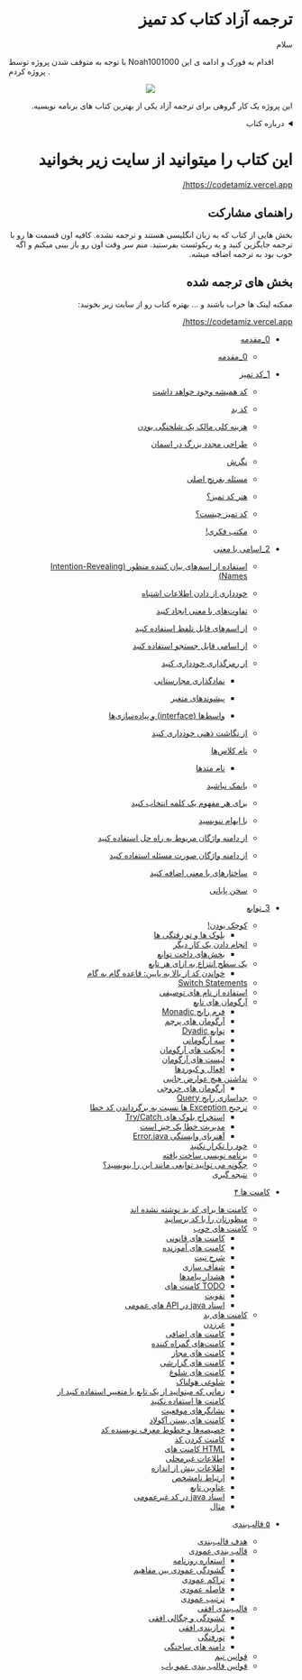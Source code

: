 
<h1 dir="rtl"> ترجمه آزاد کتاب کد تمیز</h1>

<p dir="rtl">
سلام
  
با توجه به متوقف شدن پروژه توسط Noah1001000 اقدام به فورک و ادامه ی این پروژه کردم . 
  
</p>
<div dir="rtl">
<p align="center">
  <img src="https://encrypted-tbn0.gstatic.com/images?q=tbn:ANd9GcTXiCLaXo-haziow4z37tTCzYgsOZ2Bc2kJfRoedHtDO5l93LMo"/>
</p>
 
این پروژه یک کار گروهی برای ترجمه آزاد یکی از بهترین کتاب های برنامه نویسیه.

<details>
    <summary>درباره کتاب</summary>
    <p align="center">
         <img src="https://techbeacon.com/sites/default/files/styles/social/public/robert-uncle-bob-martin-agile-manifesto-interview.jpg?itok=PYXMi5Zl"/>
    </p>
     این کتاب سعی دارد توسعه‌ی نرم‌افزار به روش چابک (Agile) را به شما آموزش دهد. داستان نوشتن کتاب از آنجا شروع شد که رابرت.سی.مارتین (Robert C. Martin معروف به عمو باب) نویسنده‌ی این کتاب، مدت‌ها قبل، سردمدارانِ تفکرِ اجایل را به یک دورهمی دوستانه دعوت کرد. هدف اصلی این دورهمی بررسی نقاط اشتراک متدهای توسعه نظیر اسکرام، کریستال، ایکس.پی، پراگماتیک و … بود. نهایتاً نتیجه‌ی این گردهمایی به نام‌گذاری متدها و طبقه‌بندی روش‌های مختلف زیر پرچمی تحت عنوان اجایل/چابک (یا Adaptive) منتهی شد. از دیگر ثمرات این جلسه، توافق بر سر ۴ ارزش (Value) کلیدی و ۱۲ اصل(Principle) دیگر مبتنی بر ارزش‌های فوق بود که می‌توانید در اجایل‌مانیفستو مطالعه کنید.

بعدها عمو باب به کمک سایر همکارانش در موسسه‌ی Object Mentor روش‌های مختلف کدنویسی را بررسی کرده و بهترین موارد را استخراج کردند. این روش‌ها به تدریج روی هم تلنبار شد و نهایتاً در قالب کتابِ Clean Code در اختیار عموم برنامه‌نویسان قرار گرفت. مفاهیم این کتاب تا آنجا مورد توجه توسعه‌دهندگان قرار گرفت که در مدت کوتاهی به یکی از پرفروش‌ترین کتاب‌های آمازون تبدیل شد. رابرت.سی.مارتین با تکیه بر اصول اجایل، نکاتی را در کتابش مطرح کرد که باعث تمییزتر شدن کدها، نگه‌داری آسان‌تر، درک بهتر منطق برنامه و بهبود عملکرد آن می‌شود. در این کتاب روش نوشتن کدهای ماژولار، چگونگی اشکال‌زدایی برنامه، نحوه‌ی استفاده از توسعه‌ی آزمون محور (TDD: Test Driven Development) و … نیز آموزش داده می‌شود.

<a href="https://skaarp.com/clean-code-%DA%A9%D8%AA%D8%A7%D8%A8%DB%8C-%D9%88%D8%A7%D8%AC%D8%A8/">بیشتر بخوانید</a>
    
</details>

# این کتاب را میتوانید از سایت زیر بخوانید
https://codetamiz.vercel.app/

## راهنمای مشارکت
بخش هایی از کتاب که به زبان انگلیسی هستند و ترجمه نشده. کافیه اون قسمت ها رو با ترجمه جایگزین کنید و یه ریکوئست بفرستید. منم سر وقت اون رو باز بینی میکنم و اگه خوب بود به ترجمه اضافه میشه.


 
## بخش های ترجمه شده

ممکنه لینک ها خراب باشند و ...
بهتره کتاب رو از سایت زیر بخونید:

https://codetamiz.vercel.app/


* [0_مقدمه](0_introduction(completed)/introduction.md)
  * [0_مقدمه](0_introduction(completed)/introduction.md)
* [1_کد تمیز](1_Clean_Code(completed)/clean-code.md)

  * [کد همیشه وجود خواهد داشت](1_Clean_Code(completed)/clean-code.md#%DA%A9%D8%AF-%D9%87%D9%85%DB%8C%D8%B4%D9%87-%D9%88%D8%AC%D9%88%D8%AF-%D8%AE%D9%88%D8%A7%D9%87%D8%AF-%D8%AF%D8%A7%D8%B4%D8%AA)
  
  * [کد بد](1_Clean_Code(completed)/clean-code.md#%DA%A9%D8%AF-%D8%A8%D8%AF)
  
  * [هزینه کلی مالک یک شلختگی بودن](1_Clean_Code(completed)/clean-code.md#%D9%87%D8%B2%DB%8C%D9%86%D9%87-%DA%A9%D9%84%DB%8C-%D9%85%D8%A7%D9%84%DA%A9-%DB%8C%DA%A9-%D8%B4%D9%84%D8%AE%D8%AA%DA%AF%DB%8C-%D8%A8%D9%88%D8%AF%D9%86)
  
  * [طراحی مجدد بزرگ در اسمان](1_Clean_Code(completed)/clean-code.md#%D8%B7%D8%B1%D8%A7%D8%AD%DB%8C-%D9%85%D8%AC%D8%AF%D8%AF-%D8%A8%D8%B2%D8%B1%DA%AF-%D8%AF%D8%B1-%D8%A7%D8%B3%D9%85%D8%A7%D9%86)
  
  * [نگرش](1_Clean_Code(completed)/clean-code.md#%D9%86%DA%AF%D8%B1%D8%B4)
  
  * [مسئله بغرنج اصلی](1_Clean_Code(completed)/clean-code.md#%D9%85%D8%B3%D8%A6%D9%84%D9%87-%D8%A8%D8%BA%D8%B1%D9%86%D8%AC-%D8%A7%D8%B5%D9%84%DB%8C)
  
  * [هنر کد تمیز؟](1_Clean_Code(completed)/clean-code.md#%D9%87%D9%86%D8%B1-%DA%A9%D8%AF-%D8%AA%D9%85%DB%8C%D8%B2)
  
  * [کد تمیز چیست؟](1_Clean_Code(completed)/clean-code.md#%DA%A9%D8%AF-%D8%AA%D9%85%DB%8C%D8%B2-%DA%86%DB%8C%D8%B3%D8%AA)
  
  * [مکتب فکری!](1_Clean_Code(completed)/clean-code.md#%D9%85%DA%A9%D8%AA%D8%A8-%D9%81%DA%A9%D8%B1%DB%8C)
* [2\_اسامی با معنی](2_meaningful-names(completed)/meaningful-names.md)

  * [استفاده از اسم‌های بیان کننده منظور (Intention-Revealing Names)](2_meaningful-names(completed)/meaningful-names.md#%D8%A7%D8%B3%D8%AA%D9%81%D8%A7%D8%AF%D9%87-%D8%A7%D8%B2-%D8%A7%D8%B3%D9%85%D9%87%D8%A7%DB%8C-%D8%A8%DB%8C%D8%A7%D9%86-%DA%A9%D9%86%D9%86%D8%AF%D9%87-%D9%85%D9%86%D8%B8%D9%88%D8%B1-intention-revealing-names)
  
  * [خودداری از دادن اطلاعات اشتباه](2_meaningful-names(completed)/meaningful-names.md#%D8%AE%D9%88%D8%AF%D8%AF%D8%A7%D8%B1%DB%8C-%D8%A7%D8%B2-%D8%AF%D8%A7%D8%AF%D9%86-%D8%A7%D8%B7%D9%84%D8%A7%D8%B9%D8%A7%D8%AA-%D8%A7%D8%B4%D8%AA%D8%A8%D8%A7%D9%87)
  
  * [تفاوت‌های با معنی ایجاد کنید](2_meaningful-names(completed)/meaningful-names.md#%D8%AA%D9%81%D8%A7%D9%88%D8%AA%D9%87%D8%A7%DB%8C-%D8%A8%D8%A7-%D9%85%D8%B9%D9%86%DB%8C-%D8%A7%DB%8C%D8%AC%D8%A7%D8%AF-%DA%A9%D9%86%DB%8C%D8%AF)
  
  * [از اسم‌های قابل تلفظ استفاده کنید](2_meaningful-names(completed)/meaningful-names.md#%D8%A7%D8%B2-%D8%A7%D8%B3%D9%85%D9%87%D8%A7%DB%8C-%D9%82%D8%A7%D8%A8%D9%84-%D8%AA%D9%84%D9%81%D8%B8-%D8%A7%D8%B3%D8%AA%D9%81%D8%A7%D8%AF%D9%87-%DA%A9%D9%86%DB%8C%D8%AF)
  
  * [از اسامی قابل جستجو استفاده کنید](2_meaningful-names(completed)/meaningful-names.md#%D8%A7%D8%B2-%D8%A7%D8%B3%D8%A7%D9%85%DB%8C-%D9%82%D8%A7%D8%A8%D9%84-%D8%AC%D8%B3%D8%AA%D8%AC%D9%88-%D8%A7%D8%B3%D8%AA%D9%81%D8%A7%D8%AF%D9%87-%DA%A9%D9%86%DB%8C%D8%AF)
  
  * [از رمزگذاری خودداری کنید](2_meaningful-names(completed)/meaningful-names.md#%D8%A7%D8%B2-%D8%B1%D9%85%D8%B2%DA%AF%D8%B0%D8%A7%D8%B1%DB%8C-%D8%AE%D9%88%D8%AF%D8%AF%D8%A7%D8%B1%DB%8C-%DA%A9%D9%86%DB%8C%D8%AF)
  
    * [نمادگذاری مجارستانی](2_meaningful-names(completed)/meaningful-names.md#%D9%86%D9%85%D8%A7%D8%AF%DA%AF%D8%B0%D8%A7%D8%B1%DB%8C-%D9%85%D8%AC%D8%A7%D8%B1%D8%B3%D8%AA%D8%A7%D9%86%DB%8C)
    * [پیشوندهای متغیر](2_meaningful-names(completed)/meaningful-names.md#%D9%BE%DB%8C%D8%B4%D9%88%D9%86%D8%AF%D9%87%D8%A7%DB%8C-%D9%85%D8%AA%D8%BA%DB%8C%D8%B1)
  
    * [واسط‌ها (interface) و پیاده‌سازی‌ها](2_meaningful-names(completed)/meaningful-names.md#%D9%88%D8%A7%D8%B3%D8%B7%D9%87%D8%A7-interface-%D9%88-%D9%BE%DB%8C%D8%A7%D8%AF%D9%87%D8%B3%D8%A7%D8%B2%DB%8C%D9%87%D8%A7)
  
  * [از نگاشت ذهنی خودداری کنید](2_meaningful-names(completed)/meaningful-names.md#%D8%A7%D8%B2-%D9%86%DA%AF%D8%A7%D8%B4%D8%AA-%D8%B0%D9%87%D9%86%DB%8C-%D8%AE%D9%88%D8%AF%D8%AF%D8%A7%D8%B1%DB%8C-%DA%A9%D9%86%DB%8C%D8%AF)
  
  * [نام کلاس‌ها](2_meaningful-names(completed)/meaningful-names.md#%D9%86%D8%A7%D9%85-%DA%A9%D9%84%D8%A7%D8%B3%D9%87%D8%A7)
  
    * [نام متدها](2_meaningful-names(completed)/meaningful-names.md#%D9%86%D8%A7%D9%85-%D9%85%D8%AA%D8%AF%D9%87%D8%A7)
  
  * [بانمک نباشید](2_meaningful-names(completed)/meaningful-names.md#%D8%A8%D8%A7%D9%86%D9%85%DA%A9-%D9%86%D8%A8%D8%A7%D8%B4%DB%8C%D8%AF)
  
  * [برای هر مفهوم یک کلمه انتخاب کنید](2_meaningful-names(completed)/meaningful-names.md#%D8%A8%D8%B1%D8%A7%DB%8C-%D9%87%D8%B1-%D9%85%D9%81%D9%87%D9%88%D9%85-%DB%8C%DA%A9-%DA%A9%D9%84%D9%85%D9%87-%D8%A7%D9%86%D8%AA%D8%AE%D8%A7%D8%A8-%DA%A9%D9%86%DB%8C%D8%AF)
  
  * [با ایهام ننویسید](2_meaningful-names(completed)/meaningful-names.md#%D8%A8%D8%A7-%D8%A7%DB%8C%D9%87%D8%A7%D9%85-%D9%86%D9%86%D9%88%DB%8C%D8%B3%DB%8C%D8%AF)
  
  * [از دامنه واژگان مربوط به راه حل استفاده کنید](2_meaningful-names(completed)/meaningful-names.md#%D8%A7%D8%B2-%D8%AF%D8%A7%D9%85%D9%86%D9%87-%D9%88%D8%A7%DA%98%DA%AF%D8%A7%D9%86-%D9%85%D8%B1%D8%A8%D9%88%D8%B7-%D8%A8%D9%87-%D8%B1%D8%A7%D9%87-%D8%AD%D9%84-%D8%A7%D8%B3%D8%AA%D9%81%D8%A7%D8%AF%D9%87-%DA%A9%D9%86%DB%8C%D8%AF)
  
  * [از دامنه واژگان صورت مسئله استفاده کنید](2_meaningful-names(completed)/meaningful-names.md#%D8%A7%D8%B2-%D8%AF%D8%A7%D9%85%D9%86%D9%87-%D9%88%D8%A7%DA%98%DA%AF%D8%A7%D9%86-%D8%B5%D9%88%D8%B1%D8%AA-%D9%85%D8%B3%D8%A6%D9%84%D9%87-%D8%A7%D8%B3%D8%AA%D9%81%D8%A7%D8%AF%D9%87-%DA%A9%D9%86%DB%8C%D8%AF)
  
  * [ساختارهای با معنی اضافه کنید](2_meaningful-names(completed)/meaningful-names.md#%D8%B3%D8%A7%D8%AE%D8%AA%D8%A7%D8%B1%D9%87%D8%A7%DB%8C-%D8%A8%D8%A7-%D9%85%D8%B9%D9%86%DB%8C-%D8%A7%D8%B6%D8%A7%D9%81%D9%87-%DA%A9%D9%86%DB%8C%D8%AF)
  
  * [سخن پایانی](2_meaningful-names(completed)/meaningful-names.md#%D8%B3%D8%AE%D9%86-%D9%BE%D8%A7%DB%8C%D8%A7%D9%86%DB%8C)

* [3_توابع](3_Functions(completed)/3_Functions.md#%D8%AA%D9%88%D8%A7%D8%A8%D8%B9)

  * [کوچک بودن!](3_Functions(completed)/3_Functions.md#%DA%A9%D9%88%DA%86%DA%A9-%D8%A8%D9%88%D8%AF%D9%86)
    * [بلوک ها و تو رفتگی ها](3_Functions(completed)/3_Functions.md#%D8%A8%D9%84%D9%88%DA%A9-%D9%87%D8%A7-%D9%88-%D8%AA%D9%88-%D8%B1%D9%81%D8%AA%DA%AF%DB%8C-%D9%87%D8%A7)
  * [انجام دادن یک کار دیگر](3_Functions(completed)/3_Functions.md#%D8%A7%D9%86%D8%AC%D8%A7%D9%85-%D8%AF%D8%A7%D8%AF%D9%86-%DB%8C%DA%A9-%DA%A9%D8%A7%D8%B1-%D8%AF%DB%8C%DA%AF%D8%B1)
    * [بخش‌های داخت توابع](3_Functions(completed)/3_Functions.md#%D8%A8%D8%AE%D8%B4%D9%87%D8%A7%DB%8C-%D8%AF%D8%A7%D8%AE%D8%AA-%D8%AA%D9%88%D8%A7%D8%A8%D8%B9)
  * [یک سطح انتزاع به ازای هر تابع](3_Functions(completed)/3_Functions.md#%DB%8C%DA%A9-%D8%B3%D8%B7%D8%AD-%D8%A7%D9%86%D8%AA%D8%B2%D8%A7%D8%B9-%D8%A8%D9%87-%D8%A7%D8%B2%D8%A7%DB%8C-%D9%87%D8%B1-%D8%AA%D8%A7%D8%A8%D8%B9)
    * [خواندن کد از بالا به پایین: قاعده گام به گام](3_Functions(completed)/3_Functions.md#%D8%AE%D9%88%D8%A7%D9%86%D8%AF%D9%86-%DA%A9%D8%AF-%D8%A7%D8%B2-%D8%A8%D8%A7%D9%84%D8%A7-%D8%A8%D9%87-%D9%BE%D8%A7%DB%8C%DB%8C%D9%86-%D9%82%D8%A7%D8%B9%D8%AF%D9%87-%DA%AF%D8%A7%D9%85-%D8%A8%D9%87-%DA%AF%D8%A7%D9%85)
  * [Switch Statements](3_Functions(completed)/3_Functions.md#switch-statements)
  * [استفاده از نام های توصیفی](3_Functions(completed)/3_Functions.md#%D8%A7%D8%B3%D8%AA%D9%81%D8%A7%D8%AF%D9%87-%D8%A7%D8%B2-%D9%86%D8%A7%D9%85-%D9%87%D8%A7%DB%8C-%D8%AA%D9%88%D8%B5%DB%8C%D9%81%DB%8C)
  * [آرگومان های تابع](3_Functions(completed)/3_Functions.md#%D8%A2%D8%B1%DA%AF%D9%88%D9%85%D8%A7%D9%86-%D9%87%D8%A7%DB%8C-%D8%AA%D8%A7%D8%A8%D8%B9)
    * [فرم رایج Monadic](3_Functions(completed)/3_Functions.md#%D9%81%D8%B1%D9%85-%D8%B1%D8%A7%DB%8C%D8%AC-monadic)
    * [آرگومان های پرچم](3_Functions(completed)/3_Functions.md#%D8%A2%D8%B1%DA%AF%D9%88%D9%85%D8%A7%D9%86-%D9%87%D8%A7%DB%8C-%D9%BE%D8%B1%DA%86%D9%85)
    * [توابع Dyadic](3_Functions(completed)/3_Functions.md#%D8%AA%D9%88%D8%A7%D8%A8%D8%B9-dyadic)
    * [سه آرگومانی](3_Functions(completed)/3_Functions.md#%D8%B3%D9%87-%D8%A2%D8%B1%DA%AF%D9%88%D9%85%D8%A7%D9%86%DB%8C)
    * [آبجکت های آرگومان](3_Functions(completed)/3_Functions.md#%D8%A2%D8%A8%D8%AC%DA%A9%D8%AA-%D9%87%D8%A7%DB%8C-%D8%A2%D8%B1%DA%AF%D9%88%D9%85%D8%A7%D9%86)
    * [لیست های آرگومان](3_Functions(completed)/3_Functions.md#%D9%84%DB%8C%D8%B3%D8%AA-%D9%87%D8%A7%DB%8C-%D8%A2%D8%B1%DA%AF%D9%88%D9%85%D8%A7%D9%86)
    * [افعال و کیوردها](3_Functions(completed)/3_Functions.md#%D8%A7%D9%81%D8%B9%D8%A7%D9%84-%D9%88-%DA%A9%DB%8C%D9%88%D8%B1%D8%AF%D9%87%D8%A7)
  * [نداشتن هیچ عوارض جانبی](3_Functions(completed)/3_Functions.md#%D9%86%D8%AF%D8%A7%D8%B4%D8%AA%D9%86-%D9%87%DB%8C%DA%86-%D8%B9%D9%88%D8%A7%D8%B1%D8%B6-%D8%AC%D8%A7%D9%86%D8%A8%DB%8C)
    * [آرگومان های خروجی](3_Functions(completed)/3_Functions.md#%D8%A2%D8%B1%DA%AF%D9%88%D9%85%D8%A7%D9%86-%D9%87%D8%A7%DB%8C-%D8%AE%D8%B1%D9%88%D8%AC%DB%8C)
  * [جداسازی رایج Query](3_Functions(completed)/3_Functions.md#%D8%AC%D8%AF%D8%A7%D8%B3%D8%A7%D8%B2%DB%8C-%D8%B1%D8%A7%DB%8C%D8%AC-query)
  * [ترجیح Exception ها نسبت به برگرداندن کد خطا](3_Functions(completed)/3_Functions.md#%D8%AA%D8%B1%D8%AC%DB%8C%D8%AD-exception-%D9%87%D8%A7-%D9%86%D8%B3%D8%A8%D8%AA-%D8%A8%D9%87-%D8%A8%D8%B1%DA%AF%D8%B1%D8%AF%D8%A7%D9%86%D8%AF%D9%86-%DA%A9%D8%AF-%D8%AE%D8%B7%D8%A7)
    * [استخراج بلوک های Try/Catch](3_Functions(completed)/3_Functions.md#%D8%A7%D8%B3%D8%AA%D8%AE%D8%B1%D8%A7%D8%AC-%D8%A8%D9%84%D9%88%DA%A9-%D9%87%D8%A7%DB%8C-trycatch)
    * [مدیریت خطا یک چیز است](3_Functions(completed)/3_Functions.md#%D9%85%D8%AF%DB%8C%D8%B1%DB%8C%D8%AA-%D8%AE%D8%B7%D8%A7-%DB%8C%DA%A9-%DA%86%DB%8C%D8%B2-%D8%A7%D8%B3%D8%AA)
    * [آهنربای وابستگی Error.java](3_Functions(completed)/3_Functions.md#%D8%A2%D9%87%D9%86%D8%B1%D8%A8%D8%A7%DB%8C-%D9%88%D8%A7%D8%A8%D8%B3%D8%AA%DA%AF%DB%8C-errorjava)
  * [خود را تکرار نکنید](3_Functions(completed)/3_Functions.md#%D8%AE%D9%88%D8%AF-%D8%B1%D8%A7-%D8%AA%DA%A9%D8%B1%D8%A7%D8%B1-%D9%86%DA%A9%D9%86%DB%8C%D8%AF)
  * [برنامه نویسی ساخت یافته](3_Functions(completed)/3_Functions.md#%D8%A8%D8%B1%D9%86%D8%A7%D9%85%D9%87-%D9%86%D9%88%DB%8C%D8%B3%DB%8C-%D8%B3%D8%A7%D8%AE%D8%AA-%DB%8C%D8%A7%D9%81%D8%AA%D9%87)
  * [چگونه می توانید توابعی مانند این را بنویسید؟](3_Functions(completed)/3_Functions.md#%DA%86%DA%AF%D9%88%D9%86%D9%87-%D9%85%DB%8C-%D8%AA%D9%88%D8%A7%D9%86%DB%8C%D8%AF-%D8%AA%D9%88%D8%A7%D8%A8%D8%B9%DB%8C-%D9%85%D8%A7%D9%86%D9%86%D8%AF-%D8%A7%DB%8C%D9%86-%D8%B1%D8%A7-%D8%A8%D9%86%D9%88%DB%8C%D8%B3%DB%8C%D8%AF)
  * [نتیجه گیری](3_Functions(completed)/3_Functions.md#%D9%86%D8%AA%DB%8C%D8%AC%D9%87-%DA%AF%DB%8C%D8%B1%DB%8C)
  
* [کامنت ها ۴](4_Comments(completed)/4_Comments.md#%DA%A9%D8%A7%D9%85%D9%86%D8%AA-%D9%87%D8%A7-%DB%B4) 
  * [کامنت ها برای کد بد نوشته نشده اند](4_Comments(completed)/4_Comments.md#%DA%A9%D8%A7%D9%85%D9%86%D8%AA-%D9%87%D8%A7-%D8%A8%D8%B1%D8%A7%DB%8C-%DA%A9%D8%AF-%D8%A8%D8%AF-%D9%86%D9%88%D8%B4%D8%AA%D9%87-%D9%86%D8%B4%D8%AF%D9%87-%D8%A7%D9%86%D8%AF)
  * [منظورتان را با کد برسانید](4_Comments(completed)/4_Comments.md#%D9%85%D9%86%D8%B8%D9%88%D8%B1%D8%AA%D8%A7%D9%86-%D8%B1%D8%A7-%D8%A8%D8%A7-%DA%A9%D8%AF-%D8%A8%D8%B1%D8%B3%D8%A7%D9%86%DB%8C%D8%AF)
   * [کامنت های خوب](4_Comments(completed)/4_Comments.md#%DA%A9%D8%A7%D9%85%D9%86%D8%AA-%D9%87%D8%A7%DB%8C-%D8%AE%D9%88%D8%A8)
      * [کامنت های قانونی](4_Comments(completed)/4_Comments.md#%DA%A9%D8%A7%D9%85%D9%86%D8%AA-%D9%87%D8%A7%DB%8C-%D9%82%D8%A7%D9%86%D9%88%D9%86%DB%8C)
      * [کامنت های آموزنده](4_Comments(completed)/4_Comments.md#%DA%A9%D8%A7%D9%85%D9%86%D8%AA-%D9%87%D8%A7%DB%8C-%D8%A2%D9%85%D9%88%D8%B2%D9%86%D8%AF%D9%87)
      * [شرح نیت](4_Comments(completed)/4_Comments.md#%D8%B4%D8%B1%D8%AD-%D9%86%DB%8C%D8%AA)
      * [شفاف سازی](4_Comments(completed)/4_Comments.md#%D8%B4%D9%81%D8%A7%D9%81-%D8%B3%D8%A7%D8%B2%DB%8C)
      * [هشدار پیامدها](4_Comments(completed)/4_Comments.md#%D9%87%D8%B4%D8%AF%D8%A7%D8%B1-%D9%BE%DB%8C%D8%A7%D9%85%D8%AF%D9%87%D8%A7)
      * [TODO کامنت های](4_Comments(completed)/4_Comments.md#todo-%DA%A9%D8%A7%D9%85%D9%86%D8%AA-%D9%87%D8%A7%DB%8C)
      * [تقویت](4_Comments(completed)/4_Comments.md#%D8%AA%D9%82%D9%88%DB%8C%D8%AA)
      * [اسناد java در API های عمومی](4_Comments(completed)/4_Comments.md#%D8%A7%D8%B3%D9%86%D8%A7%D8%AF-java-%D8%AF%D8%B1-api-%D9%87%D8%A7%DB%8C-%D8%B9%D9%85%D9%88%D9%85%DB%8C)
   * [کامنت های بد](4_Comments(completed)/4_Comments.md#%DA%A9%D8%A7%D9%85%D9%86%D8%AA-%D9%87%D8%A7%DB%8C-%D8%A8%D8%AF)
      * [غرزدن](4_Comments(completed)/4_Comments.md#%D8%BA%D8%B1%D8%B2%D8%AF%D9%86)
      * [کامنت های اضافی](4_Comments(completed)/4_Comments.md#%DA%A9%D8%A7%D9%85%D9%86%D8%AA-%D9%87%D8%A7%DB%8C-%D8%A7%D8%B6%D8%A7%D9%81%DB%8C)
      * [کامنت‌های گمراه کننده](4_Comments(completed)/4_Comments.md#%DA%A9%D8%A7%D9%85%D9%86%D8%AA%D9%87%D8%A7%DB%8C-%DA%AF%D9%85%D8%B1%D8%A7%D9%87-%DA%A9%D9%86%D9%86%D8%AF%D9%87)
      * [کامنت های مجاز](4_Comments(completed)/4_Comments.md#%DA%A9%D8%A7%D9%85%D9%86%D8%AA-%D9%87%D8%A7%DB%8C-%D9%85%D8%AC%D8%A7%D8%B2)
      * [کامنت های گزارشی](4_Comments(completed)/4_Comments.md#%DA%A9%D8%A7%D9%85%D9%86%D8%AA-%D9%87%D8%A7%DB%8C-%DA%AF%D8%B2%D8%A7%D8%B1%D8%B4%DB%8C)
      * [کامنت های شلوغ](4_Comments(completed)/4_Comments.md#%DA%A9%D8%A7%D9%85%D9%86%D8%AA-%D9%87%D8%A7%DB%8C-%D8%B4%D9%84%D9%88%D8%BA)
      * [شلوغی هولناک](4_Comments(completed)/4_Comments.md#%D8%B4%D9%84%D9%88%D8%BA%DB%8C-%D9%87%D9%88%D9%84%D9%86%D8%A7%DA%A9)
      * [زمانی که میتوانید از یک تابع یا متغییر استفاده کنید از کامنت ها استفاده نکنید](4_Comments(completed)/4_Comments.md#%D8%B2%D9%85%D8%A7%D9%86%DB%8C-%DA%A9%D9%87-%D9%85%DB%8C%D8%AA%D9%88%D8%A7%D9%86%DB%8C%D8%AF-%D8%A7%D8%B2-%DB%8C%DA%A9-%D8%AA%D8%A7%D8%A8%D8%B9-%DB%8C%D8%A7-%D9%85%D8%AA%D8%BA%DB%8C%DB%8C%D8%B1-%D8%A7%D8%B3%D8%AA%D9%81%D8%A7%D8%AF%D9%87-%DA%A9%D9%86%DB%8C%D8%AF-%D8%A7%D8%B2-%DA%A9%D8%A7%D9%85%D9%86%D8%AA-%D9%87%D8%A7-%D8%A7%D8%B3%D8%AA%D9%81%D8%A7%D8%AF%D9%87-%D9%86%DA%A9%D9%86%DB%8C%D8%AF)
      * [نشانگرهای موقعیت](4_Comments(completed)/4_Comments.md#%D9%86%D8%B4%D8%A7%D9%86%DA%AF%D8%B1%D9%87%D8%A7%DB%8C-%D9%85%D9%88%D9%82%D8%B9%DB%8C%D8%AA)
      * [کامنت های بستن آکولاد](4_Comments(completed)/4_Comments.md#%DA%A9%D8%A7%D9%85%D9%86%D8%AA-%D9%87%D8%A7%DB%8C-%D8%A8%D8%B3%D8%AA%D9%86-%D8%A2%DA%A9%D9%88%D9%84%D8%A7%D8%AF)
      * [خصیصه‌ها و خطوط معرف نویسنده کد](4_Comments(completed)/4_Comments.md#%D8%AE%D8%B5%DB%8C%D8%B5%D9%87%D9%87%D8%A7-%D9%88-%D8%AE%D8%B7%D9%88%D8%B7-%D9%85%D8%B9%D8%B1%D9%81-%D9%86%D9%88%DB%8C%D8%B3%D9%86%D8%AF%D9%87-%DA%A9%D8%AF)
      * [کامنت کردن کد](4_Comments(completed)/4_Comments.md#%DA%A9%D8%A7%D9%85%D9%86%D8%AA-%DA%A9%D8%B1%D8%AF%D9%86-%DA%A9%D8%AF)
      * [HTML کامنت های](4_Comments(completed)/4_Comments.md#html-%DA%A9%D8%A7%D9%85%D9%86%D8%AA-%D9%87%D8%A7%DB%8C)
      * [اطلاعات غیرمحلی](4_Comments(completed)/4_Comments.md#%D8%A7%D8%B7%D9%84%D8%A7%D8%B9%D8%A7%D8%AA-%D8%BA%DB%8C%D8%B1%D9%85%D8%AD%D9%84%DB%8C)
      * [اطلاعات بیش از اندازه](4_Comments(completed)/4_Comments.md#%D8%A7%D8%B7%D9%84%D8%A7%D8%B9%D8%A7%D8%AA-%D8%A8%DB%8C%D8%B4-%D8%A7%D8%B2-%D8%A7%D9%86%D8%AF%D8%A7%D8%B2%D9%87)
      * [ارتباط نامشخص](4_Comments(completed)/4_Comments.md#%D8%A7%D8%B1%D8%AA%D8%A8%D8%A7%D8%B7-%D9%86%D8%A7%D9%85%D8%B4%D8%AE%D8%B5)
      * [عناوین تابع](4_Comments(completed)/4_Comments.md#%D8%B9%D9%86%D8%A7%D9%88%DB%8C%D9%86-%D8%AA%D8%A7%D8%A8%D8%B9)
      * [اسناد java در کد غیرعمومی](4_Comments(completed)/4_Comments.md#%D8%A7%D8%B3%D9%86%D8%A7%D8%AF-java-%D8%AF%D8%B1-%DA%A9%D8%AF-%D8%BA%DB%8C%D8%B1%D8%B9%D9%85%D9%88%D9%85%DB%8C)
      * [مثال](4_Comments(completed)/4_Comments.md#%D9%85%D8%AB%D8%A7%D9%84)


* [۵ قالب‌بندی](5_Formatting(completed)/5_Formatting.md#%DB%B5-%D9%82%D8%A7%D9%84%D8%A8%D8%A8%D9%86%D8%AF%DB%8C)
  * [هدف قالب‌بندی](5_Formatting(completed)/5_Formatting.md#%D9%87%D8%AF%D9%81-%D9%82%D8%A7%D9%84%D8%A8%D8%A8%D9%86%D8%AF%DB%8C)
  * [قالب بندی عمودی](5_Formatting(completed)/5_Formatting.md#%D9%82%D8%A7%D9%84%D8%A8-%D8%A8%D9%86%D8%AF%DB%8C-%D8%B9%D9%85%D9%88%D8%AF%DB%8C)
    * [استعاره روزنامه](5_Formatting(completed)/5_Formatting.md#%D8%A7%D8%B3%D8%AA%D8%B9%D8%A7%D8%B1%D9%87-%D8%B1%D9%88%D8%B2%D9%86%D8%A7%D9%85%D9%87)
    * [گشودگی عمودی بین مفاهیم](5_Formatting(completed)/5_Formatting.md#%DA%AF%D8%B4%D9%88%D8%AF%DA%AF%DB%8C-%D8%B9%D9%85%D9%88%D8%AF%DB%8C-%D8%A8%DB%8C%D9%86-%D9%85%D9%81%D8%A7%D9%87%DB%8C%D9%85)
    * [تراکم عمودی](5_Formatting(completed)/5_Formatting.md#%D8%AA%D8%B1%D8%A7%DA%A9%D9%85-%D8%B9%D9%85%D9%88%D8%AF%DB%8C)
    * [فاصله عمودی](5_Formatting(completed)/5_Formatting.md#%D9%81%D8%A7%D8%B5%D9%84%D9%87-%D8%B9%D9%85%D9%88%D8%AF%DB%8C)
    * [ترتیب عمودی](5_Formatting(completed)/5_Formatting.md#%D8%AA%D8%B1%D8%AA%DB%8C%D8%A8-%D8%B9%D9%85%D9%88%D8%AF%DB%8C)
  * [قالب‌بندی افقی](5_Formatting(completed)/5_Formatting.md#%D9%82%D8%A7%D9%84%D8%A8%D8%A8%D9%86%D8%AF%DB%8C-%D8%A7%D9%81%D9%82%DB%8C)
    * [گشودگی و چگالی افقی](5_Formatting(completed)/5_Formatting.md#%DA%AF%D8%B4%D9%88%D8%AF%DA%AF%DB%8C-%D9%88-%DA%86%DA%AF%D8%A7%D9%84%DB%8C-%D8%A7%D9%81%D9%82%DB%8C)
    * [ترازبندی افقی](5_Formatting(completed)/5_Formatting.md#%D8%AA%D8%B1%D8%A7%D8%B2%D8%A8%D9%86%D8%AF%DB%8C-%D8%A7%D9%81%D9%82%DB%8C)
    * [تورفتگی](5_Formatting(completed)/5_Formatting.md#%D8%AA%D9%88%D8%B1%D9%81%D8%AA%DA%AF%DB%8C)
    * [دامنه های ساختگی](5_Formatting(completed)/5_Formatting.md#%D8%AF%D8%A7%D9%85%D9%86%D9%87-%D9%87%D8%A7%DB%8C-%D8%B3%D8%A7%D8%AE%D8%AA%DA%AF%DB%8C)
  * [قوانین تیم](5_Formatting(completed)/5_Formatting.md#%D9%82%D9%88%D8%A7%D9%86%DB%8C%D9%86-%D8%AA%DB%8C%D9%85)
  * [قوانین قالب بندی عمو باب](5_Formatting(completed)/5_Formatting.md#%D9%82%D9%88%D8%A7%D9%86%DB%8C%D9%86-%D9%82%D8%A7%D9%84%D8%A8-%D8%A8%D9%86%D8%AF%DB%8C-%D8%B9%D9%85%D9%88-%D8%A8%D8%A7%D8%A8)

</div>
